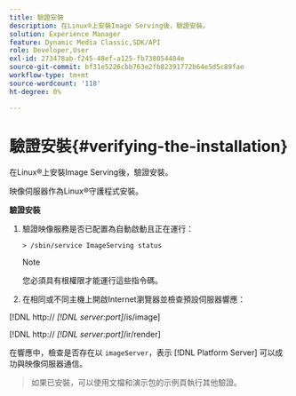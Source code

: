 ```yaml
---
title: 驗證安裝
description: 在Linux®上安裝Image Serving後，驗證安裝。
solution: Experience Manager
feature: Dynamic Media Classic,SDK/API
role: Developer,User
exl-id: 273478ab-f245-48ef-a125-fb738054484e
source-git-commit: bf31e5226cbb763e2fb82391772b64e5d5c89fae
workflow-type: tm+mt
source-wordcount: '118'
ht-degree: 0%

---
```


# 驗證安裝{#verifying-the-installation}

在Linux®上安裝Image Serving後，驗證安裝。

映像伺服器作為Linux®守護程式安裝。

**驗證安裝**

1. 驗證映像服務是否已配置為自動啟動且正在運行：

   `> /sbin/service ImageServing status`

   >[!NOTE]
   >
   >您必須具有根權限才能運行這些指令碼。

1. 在相同或不同主機上開啟Internet瀏覽器並檢查預設伺服器響應：

[!DNL http:// *[!DNL server:port]*/is/image]

[!DNL  http:// *[!DNL server:port]*/ir/render]

在響應中，檢查是否存在以 `imageServer`，表示 [!DNL Platform Server] 可以成功與映像伺服器通信。

>如果已安裝，可以使用文檔和演示包的示例頁執行其他驗證。
